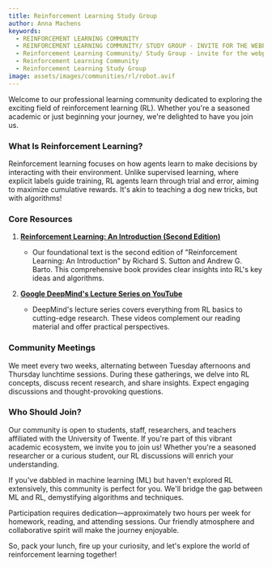 ```yaml
---
title: Reinforcement Learning Study Group
author: Anna Machens
keywords:
  - REINFORCEMENT LEARNING COMMUNITY
  - REINFORCEMENT LEARNING COMMUNITY/ STUDY GROUP - INVITE FOR THE WEBPAGE CALENDAR
  - Reinforcement Learning Community/ Study Group - invite for the webpage calendar
  - Reinforcement Learning Community
  - Reinforcement Learning Study Group
image: assets/images/communities/rl/robot.avif
---
```


Welcome to our professional learning community dedicated to exploring the exciting field of reinforcement learning (RL). Whether you're a seasoned academic or just beginning your journey, we're delighted to have you join us.

### What Is Reinforcement Learning?

Reinforcement learning focuses on how agents learn to make decisions by interacting with their environment. Unlike supervised learning, where explicit labels guide training, RL agents learn through trial and error, aiming to maximize cumulative rewards. It's akin to teaching a dog new tricks, but with algorithms!

### Core Resources

1. [**Reinforcement Learning: An Introduction (Second Edition)**][book]
   - Our foundational text is the second edition of "Reinforcement Learning: An Introduction" by Richard S. Sutton and Andrew G. Barto. This comprehensive book provides clear insights into RL's key ideas and algorithms.


2. [**Google DeepMind's Lecture Series on YouTube**][videos]
   - DeepMind's lecture series covers everything from RL basics to cutting-edge research. These videos complement our reading material and offer practical perspectives.

### Community Meetings

We meet every two weeks, alternating between Tuesday afternoons and Thursday lunchtime sessions. During these gatherings, we delve into RL concepts, discuss recent research, and share insights. Expect engaging discussions and thought-provoking questions.

### Who Should Join?

Our community is open to students, staff, researchers, and teachers affiliated with the University of Twente. If you're part of this vibrant academic ecosystem, we invite you to join us! Whether you're a seasoned researcher or a curious student, our RL discussions will enrich your understanding.

If you've dabbled in machine learning (ML) but haven't explored RL extensively, this community is perfect for you. We'll bridge the gap between ML and RL, demystifying algorithms and techniques.

Participation requires dedication—approximately two hours per week for homework, reading, and attending sessions. Our friendly atmosphere and collaborative spirit will make the journey enjoyable.

So, pack your lunch, fire up your curiosity, and let's explore the world of reinforcement learning together!

[book]: http://www.incompleteideas.net/book/the-book-2nd.html
[videos]: https://www.youtube.com/playlist?list=PLqYmG7hTraZCRwoyGxvQkqVrZgDQi4m-5